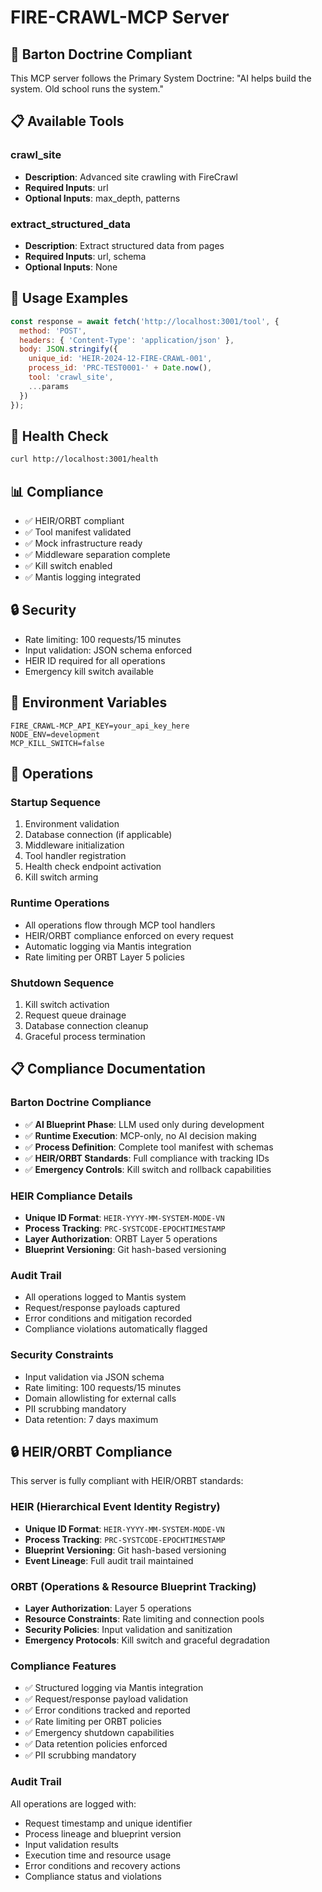 # FIRE-CRAWL-MCP Server

## 🧱 Barton Doctrine Compliant

This MCP server follows the Primary System Doctrine: "AI helps build the system. Old school runs the system."

## 📋 Available Tools

### crawl_site
- **Description**: Advanced site crawling with FireCrawl
- **Required Inputs**: url
- **Optional Inputs**: max_depth, patterns

### extract_structured_data
- **Description**: Extract structured data from pages
- **Required Inputs**: url, schema
- **Optional Inputs**: None


## 🔧 Usage Examples

```javascript
const response = await fetch('http://localhost:3001/tool', {
  method: 'POST',
  headers: { 'Content-Type': 'application/json' },
  body: JSON.stringify({
    unique_id: 'HEIR-2024-12-FIRE-CRAWL-001',
    process_id: 'PRC-TEST0001-' + Date.now(),
    tool: 'crawl_site',
    ...params
  })
});
```

## 🚀 Health Check

```bash
curl http://localhost:3001/health
```

## 📊 Compliance

- ✅ HEIR/ORBT compliant
- ✅ Tool manifest validated
- ✅ Mock infrastructure ready
- ✅ Middleware separation complete
- ✅ Kill switch enabled
- ✅ Mantis logging integrated

## 🔒 Security

- Rate limiting: 100 requests/15 minutes
- Input validation: JSON schema enforced
- HEIR ID required for all operations
- Emergency kill switch available

## 📝 Environment Variables

```env
FIRE_CRAWL-MCP_API_KEY=your_api_key_here
NODE_ENV=development
MCP_KILL_SWITCH=false
```

## 🔧 Operations

### Startup Sequence
1. Environment validation
2. Database connection (if applicable)
3. Middleware initialization
4. Tool handler registration
5. Health check endpoint activation
6. Kill switch arming

### Runtime Operations
- All operations flow through MCP tool handlers
- HEIR/ORBT compliance enforced on every request
- Automatic logging via Mantis integration
- Rate limiting per ORBT Layer 5 policies

### Shutdown Sequence
1. Kill switch activation
2. Request queue drainage
3. Database connection cleanup
4. Graceful process termination

## 📋 Compliance Documentation

### Barton Doctrine Compliance
- ✅ **AI Blueprint Phase**: LLM used only during development
- ✅ **Runtime Execution**: MCP-only, no AI decision making
- ✅ **Process Definition**: Complete tool manifest with schemas
- ✅ **HEIR/ORBT Standards**: Full compliance with tracking IDs
- ✅ **Emergency Controls**: Kill switch and rollback capabilities

### HEIR Compliance Details
- **Unique ID Format**: `HEIR-YYYY-MM-SYSTEM-MODE-VN`
- **Process Tracking**: `PRC-SYSTCODE-EPOCHTIMESTAMP`
- **Layer Authorization**: ORBT Layer 5 operations
- **Blueprint Versioning**: Git hash-based versioning

### Audit Trail
- All operations logged to Mantis system
- Request/response payloads captured
- Error conditions and mitigation recorded
- Compliance violations automatically flagged

### Security Constraints
- Input validation via JSON schema
- Rate limiting: 100 requests/15 minutes
- Domain allowlisting for external calls
- PII scrubbing mandatory
- Data retention: 7 days maximum

## 🔒 HEIR/ORBT Compliance

This server is fully compliant with HEIR/ORBT standards:

### HEIR (Hierarchical Event Identity Registry)
- **Unique ID Format**: `HEIR-YYYY-MM-SYSTEM-MODE-VN`
- **Process Tracking**: `PRC-SYSTCODE-EPOCHTIMESTAMP`
- **Blueprint Versioning**: Git hash-based versioning
- **Event Lineage**: Full audit trail maintained

### ORBT (Operations & Resource Blueprint Tracking)
- **Layer Authorization**: Layer 5 operations
- **Resource Constraints**: Rate limiting and connection pools
- **Security Policies**: Input validation and sanitization
- **Emergency Protocols**: Kill switch and graceful degradation

### Compliance Features
- ✅ Structured logging via Mantis integration
- ✅ Request/response payload validation
- ✅ Error conditions tracked and reported
- ✅ Rate limiting per ORBT policies
- ✅ Emergency shutdown capabilities
- ✅ Data retention policies enforced
- ✅ PII scrubbing mandatory

### Audit Trail
All operations are logged with:
- Request timestamp and unique identifier
- Process lineage and blueprint version
- Input validation results
- Execution time and resource usage
- Error conditions and recovery actions
- Compliance status and violations
